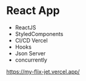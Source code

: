 # React App

- ReactJS
- StyledComponents
- CI/CD Vercel
- Hooks
- Json Server
- concurrently 




https://my-flix-jet.vercel.app/
